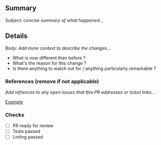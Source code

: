 ## Summary

_Subject: concise summary of what happened..._

## Details

_Body: Add more context to describe the changes..._

- What is now different than before ?
- What's the reason for this change ?
- Is there anything to watch out for / anything particularly remarkable ?

### References (remove if not applicable)

_Add refrences to any open issues that this PR addresses or ticket links..._

[Example](www.google.com)

### Checks

- [ ] PR ready for review
- [ ] Tests passed
- [ ] Linting passed
